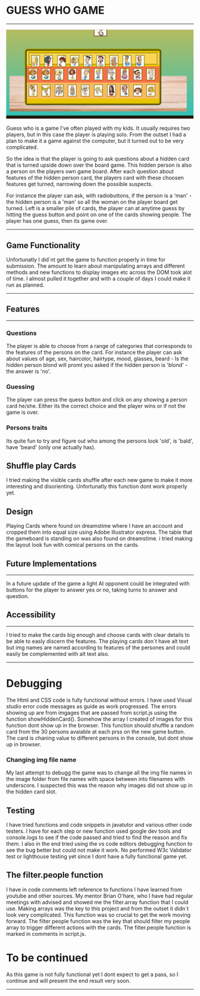 # GUESS WHO GAME
---
![Guess who game](assets/images/graphics/GUESSWHO2.jpg)


Guess who is a game I've often played with my kids.
It usually requires two players, but in this case the player
is playing solo. From the outset I had a plan to make it a game
against the computer, but it turned out to be very complicated.

So the idea is that the player is going to ask questions about a hidden card
that is turned upside down over the board game. This hidden person is also 
a person on the players own game board. After each question about features
of the hidden person card, the players card with these choosen features get turned,
narrowing down the possible suspects.

For instance the player can ask, with radiobuttons, if the person is a 'man' - the hidden
person is a 'man' so all the woman on the player board get turned. Left is a smaller
pile of cards, the player can at anytime guess by hitting the guess button and point on 
one of the cards showing people. The player has one guess, then its game over.

---
## Game Functionality 

Unfortunatly I did´nt get the game to function properly in time for submission.
The amount to learn about manipulating arrays and different methods and new functions to display
images etc across the DOM took alot of time. I almost pulled it together and with a couple of days
I could make it run as planned.

---

## Features
---

### Questions

The player is able to choose from a range of categories that corresponds to the features of the persons on the card.
For instance the player can ask about values of age, sex, haircolor, hairtype, mood, glasses, beard - Is the hidden person
blond will promt you asked if the hidden person is 'blond' - the answer is 'no'.

### Guessing
The player can press the quess button and click on any showing a person card he/she. Either its the correct choice and the player wins
or if not the game is over.

### Persons traits
Its quite fun to try and figure out who among the persons look 'old', is 'bald', have 'beard' (only one actually has).


## Shuffle play Cards
I tried making the visible cards shuffle after each new game to make it more interesting and disorienting. Unfortunatly this function
dont work properly yet. 


Design
---
Playing Cards where found on dreamstime where I have an account and cropped them into equal size using Adobe Illustrator express.
The table that the gameboard is standing on was also found on dreamstime. i tried making the layout look fun with comical
persons on the cards. 

## Future Implementations
---
In a future update of the game a light AI opponent could be integrated with buttons for the player to answer yes or no, 
taking turns to answer and question.



## Accessibility
---
I tried to make the cards big enough and choose cards with clear details to be able to easly discern the features.
The playing cards don´t have alt text but img names are named according to features of the persones and could easily be 
complemented with alt text also.

---

# Debugging
The Html and CSS code is fully functional without errors. I have used Visual studio error code messages as guide as work progressed.
The errors showing up are from imgages that are passed from script.js using the function showHiddenCard(). Somehow the array I created
of images for this function dont show up in the browser. This function should shuffle a random card from the 30 persons avaiable at each prss
on the new game button. The card is chaning value to different persons in the console, but dont show up in browser.

### Changing img file name
My last attempt to debugg the game was to change all the img file names in the image folder from file names with space between into filenames with
underscore. I suspected this was the reason why images did not show up in the hidden card slot.

## Testing
I have tried functions and code snippets in javatutor and various other code testers.
I have for each step or new function used google dev tools and console.logs to see if the code passed and tried to find
the reason and fix them. I also in the end tried using the vs code editors debugging function to see the bug better but could not make it work.
No performed W3c Validator test or lighthouse testing yet since I dont have a fully functional game yet.

## The filter.people function

I have in code comments left reference to functions I have learned from youtube and other sources. My mentor Brian O'hare, who I 
have had regular meetings with advised and showed me the filter.array function that I could use. Making arrays was the key to this 
project and from the outset it didn´t look very complicated. This function was so crucial to get the work moving forward. 
The filter people function was the key that should filter my people array to trigger different actions with the cards. 
The filter.people function is marked in comments in script.js.

# To be continued
As this game is not fully functional yet I dont expect to get a pass, so I continue and will present the end result very soon.


---
